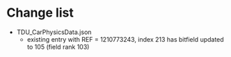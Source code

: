 Change list
===========

- TDU_CarPhysicsData.json
    - existing entry with REF = 1210773243, index 213 has bitfield updated to 105 (field rank 103)